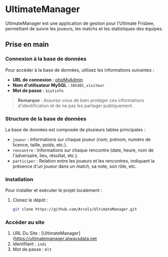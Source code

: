 # UltimateManager

UltimateManager est une application de gestion pour l'Ultimate Frisbee, permettant de suivre les joueurs, les matchs et les statistiques des équipes.

## Prise en main

### Connexion à la base de données

Pour accéder à la base de données, utilisez les informations suivantes :

- **URL de connexion** : [phpMyAdmin](https://phpmyadmin.alwaysdata.com)
- **Nom d'utilisateur MySQL** : `385401_visiteur`
- **Mot de passe** : `$iutinfo`

> **Remarque** : Assurez-vous de bien protéger ces informations d'identification et de ne pas les partager publiquement.

### Structure de la base de données

La base de données est composée de plusieurs tables principales :

- `joueur` : Informations sur chaque joueur (nom, prénom, numéro de licence, taille, poids, etc.).
- `rencontre` : Informations sur chaque rencontre (date, heure, nom de l'adversaire, lieu, résultat, etc.).
- `participer` : Relation entre les joueurs et les rencontres, indiquant la présence d'un joueur dans un match, sa note, son rôle, etc.

### Installation

Pour installer et exécuter le projet localement :

1. Clonez le dépôt :

   ```bash
   git clone https://github.com/Arcols/UltimateManager.git
    ```

### Accéder au site

1. URL Du Site : [UltimateManager](https://ultimatemanager.alwaysdata.net
2. Identifiant : `indi`
3. Mot de passe : `blt`